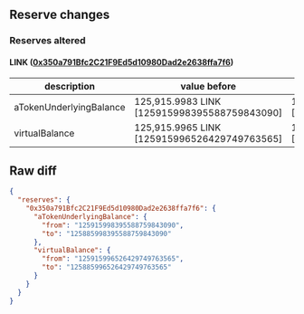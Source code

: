 ## Reserve changes

### Reserves altered

#### LINK ([0x350a791Bfc2C21F9Ed5d10980Dad2e2638ffa7f6](https://optimistic.etherscan.io/address/0x350a791Bfc2C21F9Ed5d10980Dad2e2638ffa7f6))

| description | value before | value after |
| --- | --- | --- |
| aTokenUnderlyingBalance | 125,915.9983 LINK [125915998395588759843090] | 125,885.9983 LINK [125885998395588759843090] |
| virtualBalance | 125,915.9965 LINK [125915996526429749763565] | 125,885.9965 LINK [125885996526429749763565] |


## Raw diff

```json
{
  "reserves": {
    "0x350a791Bfc2C21F9Ed5d10980Dad2e2638ffa7f6": {
      "aTokenUnderlyingBalance": {
        "from": "125915998395588759843090",
        "to": "125885998395588759843090"
      },
      "virtualBalance": {
        "from": "125915996526429749763565",
        "to": "125885996526429749763565"
      }
    }
  }
}
```